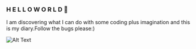 ### H E L L O W O R L D  👋
I am discovering what I can do with some coding plus imagination and this is my diary.Follow the bugs please:)

![Alt Text](https://giphy.com/embed/2uxxXyTRFgIJaOZJTb)

<!--
**soymze/soymze** is a ✨ _special_ ✨ repository because its `README.md` (this file) appears on your GitHub profile.

Here are some ideas to get you started:

- 🔭 I’m currently working on ...
- 🌱 I’m currently learning ...
- 👯 I’m looking to collaborate on ...
- 🤔 I’m looking for help with ...
- 💬 Ask me about ...
- 📫 How to reach me: ...
- 😄 Pronouns: ...
- ⚡ Fun fact: ...
-->
